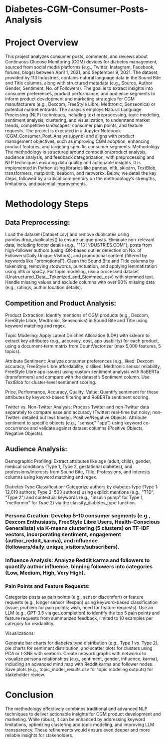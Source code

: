 # Diabetes-CGM-Consumer-Posts-Analysis


# Project Overview
This project analyzes consumer posts, comments, and reviews about Continuous Glucose Monitoring (CGM) devices for diabetes management, sourced from social media platforms (e.g., Twitter, Instagram, Facebook, forums, blogs) between April 1, 2021, and September 9, 2021. The dataset, provided by 113 Industries, contains natural language data in the Sound Bite and Title columns, along with structured metadata (e.g., Source, Author Gender, Sentiment, No. of Followers). The goal is to extract insights into consumer preferences, product performance, and audience segments to inform product development and marketing strategies for CGM manufacturers (e.g., Dexcom, FreeStyle Libre, Medtronic, Senseonics) or potential market entrants.
The analysis employs Natural Language Processing (NLP) techniques, including text preprocessing, topic modeling, sentiment analysis, clustering, and visualization, to understand market trends, competitive landscapes, consumer pain points, and feature requests. The project is executed in a Jupyter Notebook (CGM_Consumer_Post_Analysis.ipynb) and aligns with product management objectives, such as improving CGM adoption, enhancing product features, and targeting specific consumer segments.
Methodology
The methodology is structured around competition/product analysis, audience analysis, and feedback categorization, with preprocessing and NLP techniques ensuring data quality and actionable insights. It is implemented in Python using libraries like pandas, nltk, sklearn, TextBlob, transformers, matplotlib, seaborn, and networkx. Below, we detail the key steps, followed by a critical commentary on the methodology’s strengths, limitations, and potential improvements.

# Methodology Steps

## Data Preprocessing:

Load the dataset (Dataset.csv) and remove duplicates using pandas.drop_duplicates() to ensure unique posts.
Eliminate non-relevant data, including footer details (e.g., "113 INDUSTRIES.COM"), posts from high-follower authors (using IQR-based outlier detection on No. of Followers/Daily Unique Visitors), and promotional content (filtered by keywords like "promotional").
Clean the Sound Bite and Title columns by tokenizing, removing stopwords, punctuation, and applying lemmatization using nltk or spaCy. For topic modeling, use a processed dataset (Unstructured_Data__Tokenized_and_Stemmed_.csv) with stemmed text.
Handle missing values and exclude columns with over 90% missing data (e.g., ratings, author location details).


## Competition and Product Analysis:

 Product Extraction: Identify mentions of CGM products (e.g., Dexcom, FreeStyle Libre, Medtronic, Senseonics) in Sound Bite and Title using keyword matching and regex.

Topic Modeling: Apply Latent Dirichlet Allocation (LDA) with sklearn to extract key attributes (e.g., accuracy, cost, app usability) for each product, using a document-term matrix from CountVectorizer (max 5,000 features, 5 topics).

Attribute Sentiment: Analyze consumer preferences (e.g., liked: Dexcom accuracy, FreeStyle Libre affordability; disliked: Medtronic sensor reliability, FreeStyle Libre app issues) using custom sentiment analysis with RoBERTa (transformers) and compare with the dataset’s Sentiment column. Use TextBlob for cluster-level sentiment scoring.

Price, Performance, Accuracy, Quality, Value: Quantify sentiment for these attributes by keyword-based filtering and RoBERTa sentiment scoring.

Twitter vs. Non-Twitter Analysis: Process Twitter and non-Twitter data separately to compare ease and accuracy (Twitter: real-time but noisy; non-Twitter: detailed but less timely).
Positive/Negative Objects: Attribute sentiment to specific objects (e.g., "sensor," "app") using keyword co-occurrence and validate against dataset columns (Positive Objects, Negative Objects).


## Audience Analysis:

Demographic Profiling: Extract attributes like age (adult, child), gender, medical conditions (Type 1, Type 2, gestational diabetes), and professions/interests from Sound Bite, Title, Professions, and Interests columns using keyword matching and regex.

Diabetes Type Classification: Categorize authors by diabetes type (Type 1: 12,019 authors; Type 2: 503 authors) using explicit mentions (e.g., "T1D", "Type 2") and contextual keywords (e.g., "insulin pump" for Type 1, "metformin" for Type 2) via the classify_diabetes_type function.
### Persona Creation: Develop 5-10 consumer segments (e.g., Dexcom Enthusiasts, FreeStyle Libre Users, Health-Conscious Generalists) via K-means clustering (5 clusters) on TF-IDF vectors, incorporating sentiment, engagement (author_reddit_karma), and influence (followers/daily_unique_visitors/subscribers).
### Influence Analysis: Analyze Reddit karma and followers to quantify author influence, binning followers into categories (Low, Medium, High, Very High).


### Pain Points and Feature Requests:

Categorize posts as pain points (e.g., sensor discomfort) or feature requests (e.g., longer sensor lifespan) using keyword-based classification (issue, problem for pain points; wish, need for feature requests).
Use an LLM (e.g., GPT-3.5 via get_completion) to identify the top 5 pain points and feature requests from summarized feedback, limited to 10 examples per category for readability.


Visualizations:

Generate bar charts for diabetes type distribution (e.g., Type 1 vs. Type 2), pie charts for sentiment distribution, and scatter plots for clusters using PCA or t-SNE with seaborn.
Create network graphs with networkx to visualize persona relationships (e.g., sentiment, gender, influence, karma), including an advanced mind map with Reddit karma and follower nodes.
Save plots (e.g., topic_model_results.csv for topic modeling outputs) for stakeholder review.




# Conclusion
The methodology effectively combines traditional and advanced NLP techniques to deliver actionable insights for CGM product development and marketing. While robust, it can be enhanced by addressing keyword limitations, optimizing clustering and topic modeling, and improving LLM transparency. These refinements would ensure even deeper and more reliable insights for stakeholders.
